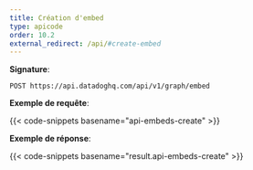 ```yaml
---
title: Création d'embed
type: apicode
order: 10.2
external_redirect: /api/#create-embed
---
```


**Signature**:

`POST https://api.datadoghq.com/api/v1/graph/embed`

**Exemple de requête**:

{{< code-snippets basename="api-embeds-create" >}}

**Exemple de réponse**:

{{< code-snippets basename="result.api-embeds-create" >}}
